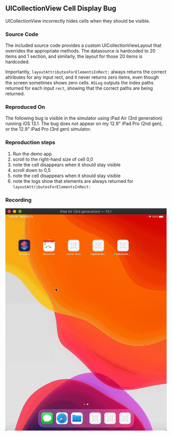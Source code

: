 
## UICollectionView Cell Display Bug

UICollectionView incorrectly hides cells when they should be visible.


### Source Code
The included source code provides a custom UICollectionViewLayout that overrides the appropriate methods.
The datasource is hardcoded to 20 items and 1 section, and similarly, the layout for those 20 items is hardcoded.

Importantly, `layoutAttributesForElementsInRect:` always returns the correct attributes for any input rect,
and it never returns zero items, even though the screen sometimes shows zero cells. `NSLog` outputs the index
paths returned for each input `rect`, showing that the correct paths are being returned.

### Reproduced On
The following bug is visible in the simulator using iPad Air (3rd generation) running iOS 13.1. The bug
does not appear on my 12.9" iPad Pro (2nd gen), or the 12.9" iPad Pro (3rd gen) simulator.

### Reproduction steps

1. Run the demo app
2. scroll to the right-hand size of cell 0,0
3. note the cell disappears when it should stay visible
4. scroll down to 0,5
5. note the cell disappears when it should stay visible
6. note the logs show that elements are always returned for `layoutAttributesForElementsInRect:`

### Recording

![CollectionViewDisappearingCells.gif](CollectionViewDisappearingCells.gif)
